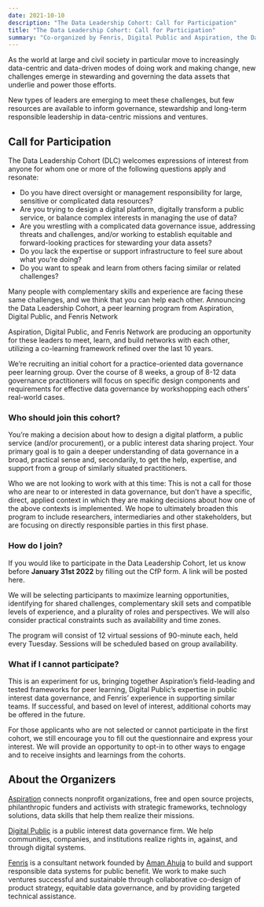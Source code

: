 ```yaml
---
date: 2021-10-10
description: "The Data Leadership Cohort: Call for Participation"
title: "The Data Leadership Cohort: Call for Participation"
summary: "Co-organized by Fenris, Digital Public and Aspiration, the Data Leadership Cohort (DLC) is an opportunity for peer learning for governance, stewardship and long-term responsible leadership in data-centric missions and ventures. Our first cohort launches in the first quarter of 2022."
---
```


As the world at large and civil society in particular move to increasingly data-centric and data-driven modes of doing work and making change, new challenges emerge in stewarding and governing the data assets that underlie and power those efforts.

New types of leaders are emerging to meet these challenges, but few resources are available to inform governance, stewardship and long-term responsible leadership in data-centric missions and ventures.

## Call for Participation

The Data Leadership Cohort (DLC) welcomes expressions of interest from anyone for whom one or more of the following questions apply and resonate:

* Do you have direct oversight or management responsibility for large, sensitive or complicated data resources?
* Are you trying to design a digital platform, digitally transform a public service, or balance complex interests in managing the use of data?
* Are you wrestling with a complicated data governance issue, addressing threats and challenges, and/or working to establish equitable and forward-looking practices for stewarding your data assets?
* Do you lack the expertise or support infrastructure to feel sure about what you’re doing?
* Do you want to speak and learn from others facing similar or related challenges?

Many people with complementary skills and experience are facing these same challenges, and we think that you can help each other. Announcing the Data Leadership Cohort, a peer learning program from Aspiration, Digital Public, and Fenris Network

Aspiration, Digital Public, and Fenris Network are producing an opportunity for these leaders to meet, learn, and build networks with each other, utilizing a co-learning framework refined over the last 10 years.

We’re recruiting an initial cohort for a practice-oriented data governance peer learning group. Over the course of 8 weeks, a group of 8-12 data governance practitioners will focus on specific design components and requirements for effective data governance by workshopping each others’ real-world cases.

### Who should join this cohort? 
You’re making a decision about how to design a digital platform, a public service (and/or procurement), or a public interest data sharing project. Your primary goal is to gain a deeper understanding of data governance in a broad, practical sense and, secondarily, to get the help, expertise, and support from a group of similarly situated practitioners.

Who we are not looking to work with at this time: This is not a call for those who are near to or interested in data governance, but don’t have a specific, direct, applied context in which they are making decisions about how one of the above contexts is implemented. We hope to ultimately broaden this program to include researchers, intermediaries and other stakeholders, but are focusing on directly responsible parties in this first phase.

### How do I join?
If you would like to participate in the Data Leadership Cohort, let us know before **January 31st 2022** by filling out the CfP form. A link will be posted here. 

We will be selecting participants to maximize learning opportunities, identifying for shared challenges, complementary skill sets and compatible levels of experience, and a plurality of roles and perspectives. We will also consider practical constraints such as availability and time zones.

The program will consist of 12 virtual sessions of 90-minute each, held every Tuesday. Sessions will be scheduled based on group availability. 

### What if I cannot participate?

This is an experiment for us, bringing together Aspiration’s field-leading and tested frameworks for peer learning, Digital Public’s expertise in public interest data governance, and Fenris’ experience in supporting similar teams. If successful, and based on level of interest, additional cohorts may be offered in the future.

For those applicants who are not selected or cannot participate in the first cohort, we still encourage you to fill out the questionnaire and express your interest. We will provide an opportunity to opt-in to other ways to engage and to receive insights and learnings from the cohorts.

## About the Organizers

[Aspiration](https://aspirationtech.org/) connects nonprofit organizations, free and open source projects, philanthropic funders and activists with strategic frameworks, technology solutions, data skills that help them realize their missions.

[Digital Public](https://www.digitalpublic.io/) is a public interest data governance firm. We help communities, companies, and institutions realize rights in, against, and through digital systems. 

[Fenris](https://gofenris.com/) is a consultant network founded by [Aman Ahuja](https://amanahuja.me) to build and support responsible data systems for public benefit. We work to make such ventures successful and sustainable through collaborative co-design of product strategy, equitable data governance, and by providing targeted technical assistance.
